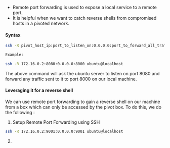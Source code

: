 

- Remote port forwarding is used to expose a local service to a remote port.
- It is helpful when we want to catch reverse shells from compromised hosts in a pivoted network. 



#### Syntax 

```bash
ssh -R pivot_host_ip:port_to_listen_on:0.0.0.0:port_to_forward_all_traffic username@host

Example:

ssh -R 172.16.0.2:8080:0.0.0.0:8000 ubuntu@localhost
```



The above command will ask the ubuntu server to listen on port 8080 and forward any traffic sent to it to port 8000 on our local machine. 


#### Leveraging it for a reverse shell

We can use remote port forwarding to gain a reverse shell on our machine from a box which can only be accessed by the pivot box. To do this, we do the following :


1. Setup Remote Port Forwarding using SSH

```bash
ssh -R 172.16.0.2:9001:0.0.0.0:9001 ubuntu@localhost
```

2. 